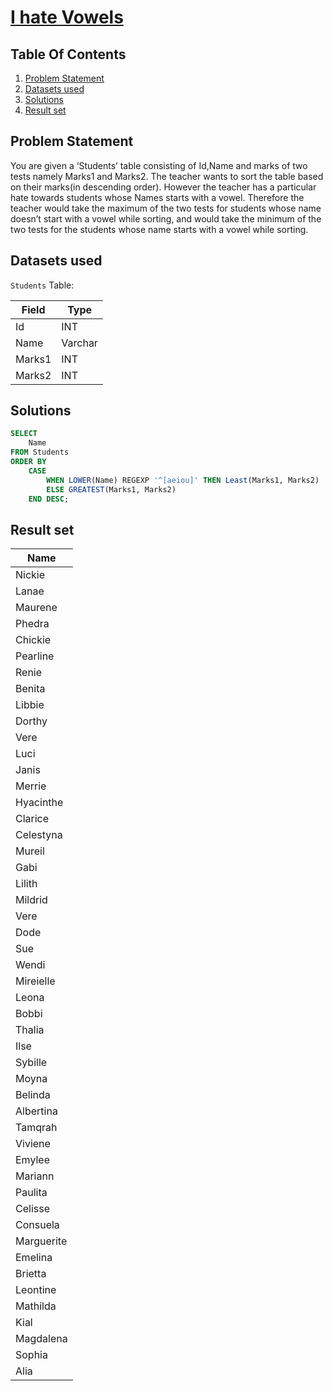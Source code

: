 # [I hate Vowels](https://www.interviewbit.com/problems/i-hate-vowels/)

## Table Of Contents
1. [Problem Statement](#problem-statement)
2. [Datasets used](#datasets-used)
3. [Solutions](#solutions)
4. [Result set](#result-set)

## Problem Statement

You are given a ‘Students’ table consisting of Id,Name and marks of two tests namely Marks1 and Marks2. The teacher wants to sort the table based on their marks(in descending order). However the teacher has a particular hate towards students whose Names starts with a vowel. Therefore the teacher would take the maximum of the two tests for students whose name doesn’t start with a vowel while sorting, and would take the minimum of the two tests for the students whose name starts with a vowel while sorting.

## Datasets used

```Students``` Table:

| Field  | Type    |
| ------ | ------- |
| Id     | INT     |
| Name   | Varchar |
| Marks1 | INT     |
| Marks2 | INT     |

## Solutions

```sql
SELECT
    Name
FROM Students
ORDER BY
    CASE
        WHEN LOWER(Name) REGEXP '^[aeiou]' THEN Least(Marks1, Marks2)
        ELSE GREATEST(Marks1, Marks2)
    END DESC;
```

## Result set

| **Name**   |
| ---------- |
| Nickie     |
| Lanae      |
| Maurene    |
| Phedra     |
| Chickie    |
| Pearline   |
| Renie      |
| Benita     |
| Libbie     |
| Dorthy     |
| Vere       |
| Luci       |
| Janis      |
| Merrie     |
| Hyacinthe  |
| Clarice    |
| Celestyna  |
| Mureil     |
| Gabi       |
| Lilith     |
| Mildrid    |
| Vere       |
| Dode       |
| Sue        |
| Wendi      |
| Mireielle  |
| Leona      |
| Bobbi      |
| Thalia     |
| Ilse       |
| Sybille    |
| Moyna      |
| Belinda    |
| Albertina  |
| Tamqrah    |
| Viviene    |
| Emylee     |
| Mariann    |
| Paulita    |
| Celisse    |
| Consuela   |
| Marguerite |
| Emelina    |
| Brietta    |
| Leontine   |
| Mathilda   |
| Kial       |
| Magdalena  |
| Sophia     |
| Alia       |
